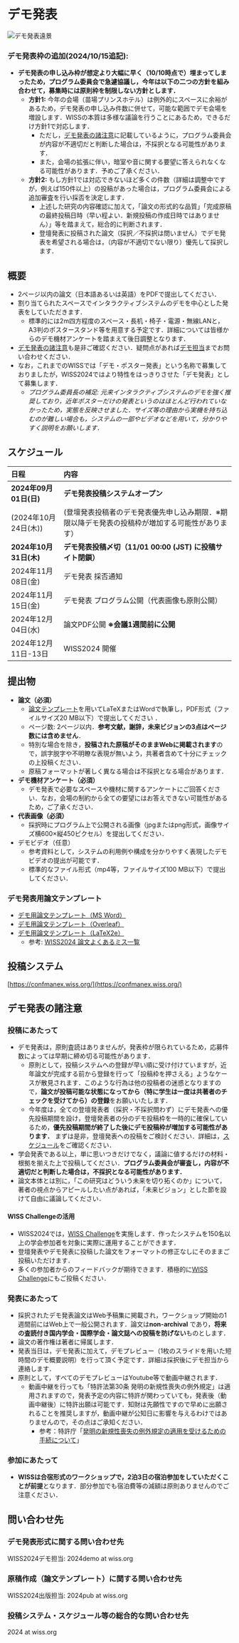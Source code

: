 # デモ発表
![デモ発表遠景](https://lh3.googleusercontent.com/pw/AP1GczOWpygXQuIb_ueaOykt49rWtbbpBjQ5pepuKELhcGpziU4ZeBDbdKWz7LwMnWeemNEuWFtrZ5e3tYBzzcuShh9UJ8MJ6Rs7AyJHCy7k9wxDIeGpxg3ELPnDrzr4SiUk-WiPahQYdtM5KJysFQzdwPjrYg=w1620-h401-s-no?authuser=0)
### デモ発表枠の追加(2024/10/15追記):
- **デモ発表の申し込み枠が想定より大幅に早く（10/10時点で）埋まってしまったため，プログラム委員会で急遽協議し，今年は以下の二つの方針を組み合わせて，募集時には原則枠を制限しない方針とします．**
	- **方針1:** 今年の会場（苗場プリンスホテル）は例外的にスペースに余裕があるため，デモ発表の申し込み件数に併せて，可能な範囲でデモ会場を増設します．WISSの本質は多様な議論を行うことにあるため，できるだけ方針1で対応します．
		- ただし，[デモ発表の諸注意](#デモ発表の諸注意)に記載しているように，プログラム委員会が内容が不適切だと判断した場合は，不採択となる可能性があります．
		- また，会場の拡張に伴い，暗室や音に関する要望に答えられなくなる可能性があります．予めご了承ください．
	- **方針2:** もし方針1では対応できないほど多くの件数（詳細は調整中ですが，例えば150件以上）の投稿があった場合は，プログラム委員会による追加審査を行い採否を決定します．
		- 上述した研究の内容確認に加えて，「論文の形式的な品質」「完成原稿の最終投稿日時（早い程よい．新規投稿の作成日時ではありません）」等を踏まえて，総合的に判断されます．
		- 登壇発表に投稿された論文（採択／不採択は問いません）でデモ発表を希望される場合は，（内容が不適切でない限り）優先して採択します．

## 概要
- 2ページ以内の論文（日本語あるいは英語）をPDFで提出してください．
- 割り当てられたスペースでインタラクティブシステムのデモを中心とした発表をしていただきます．
	- 標準的には2m四方程度のスペース・長机・椅子・電源・無線LANと，A3判のポスタースタンド等を用意する予定です．詳細については皆様からのデモ機材アンケートを踏まえて後日調整となります．
-  [デモ発表の諸注意](#デモ発表の諸注意)も是非ご確認ください．疑問点があれば[デモ担当](#問い合わせ先)までお問い合わせください．
- なお，これまでのWISSでは「デモ・ポスター発表」という名称で募集しておりましたが，WISS2024ではより特性をはっきりさせた「デモ発表」として募集します．
	- *プログラム委員長の補足: 元来インタラクティブシステムのデモを強く推奨しており，近年ポスターだけの発表というのはほとんど行われていなかったため，実態を反映させました．サイズ等の理由から実機を持ち込むのが難しい場合も，システムの一部やビデオなどを用いて，分かりやすく説明をお願いします．*

<a id="スケジュール"></a>
## スケジュール
日程|内容
:--|:--
**2024年09月01日(日)**	| **デモ発表投稿システムオープン**
(2024年10月24日(木))	|(登壇発表投稿者のデモ発表優先申し込み期限．※期限以降デモ発表の投稿枠が増加する可能性があります）
**2024年10月31日(木)**	| **デモ発表投稿〆切（11/01 00:00 (JST) に投稿サイト閉鎖）**
2024年11月08日(金)	| デモ発表  採否通知
2024年11月15日(金)	| デモ発表 プログラム公開（代表画像も原則公開）
2024年12月04日(水)	| 論文PDF公開 **※会議1週間前に公開**
2024年12月11日-13日 | WISS2024 開催

<a id="提出物"></a>
## 提出物
- **論文（必須）**
	-  [論文テンプレート](#デモ発表用論文テンプレート)を用いてLaTeXまたはWordで執筆し，PDF形式（ファイルサイズ20 MB以下）で提出してください ．
	- ページ数: 2ページ以内．**参考文献，謝辞，未来ビジョンの3点はぺージ数には含めません**．
	- 特別な場合を除き，**投稿された原稿がそのままWebに掲載されます**ので，誤字脱字や不明瞭な表現が無いよう，共著者含めて十分にチェックの上投稿ください．
	- 原稿フォーマットが著しく異なる場合は不採択となる場合があります．
- **デモ機材アンケート（必須）**
	- デモ発表で必要なスペースや機材に関するアンケートにご回答ください．なお，会場の制約から全ての要望にはお答えできない可能性があるため，ご了承ください．
- **代表画像（必須）**
	- 採択時にプログラム上で公開される画像（jpgまたはpng形式，画像サイズ横600×縦450ピクセル）を提出してください．
- デモビデオ（任意）
	- 参考資料として，システムの利用例や構成を分かりやすく表現したデモビデオの提出が可能です．
	- 標準的なファイル形式（mp4等，ファイルサイズ100 MB以下）で提出してください．

<a id="デモ発表用論文テンプレート"></a>
### デモ発表用論文テンプレート
- [デモ用論文テンプレート（MS Word）](./downloads/WISS_Template_2024_0529_word-nonrefereed.docx) 
- [デモ用論文テンプレート（Overleaf）](https://www.overleaf.com/latex/templates/wiss2024-template-demofa-biao-yong/bftdyvdjyfnn)
- [デモ用論文テンプレート（LaTeX2e）](./downloads/WISS_Template_2024_0610_latex-nonrefereed.zip)
	- 参考:  [WISS2024 論文よくあるミス一覧](./downloads/WISSTemplate_2024_0527_errors.pdf)

## 投稿システム

 [https://confmanex.wiss.org/](https://confmanex.wiss.org/) 


<a id="デモ発表の諸注意"></a>
## デモ発表の諸注意
### 投稿にあたって

- デモ発表は，原則査読はありませんが，発表枠が限られているため，応募件数によっては早期に締め切る可能性があります．
	- 原則として，投稿システムへの登録が早い順に受け付けていますが，近年論文が完成する前から登録を行って「投稿枠を押さえる」ようなケースが散見されます．このような行為は他の投稿者の迷惑となりますので，**論文が投稿可能な状態になってから（特に学生は一度は共著者のチェックを受けてから）の登録**をお願いいたします．
	- 今年度は，全ての登壇発表者（採択・不採択問わず）にデモ発表への優先投稿期間を設け，登壇発表者の分のデモ投稿枠を一時的に確保しているため，**優先投稿期間が終了した後にデモ投稿枠が増加する可能性があります．** まずは是非，登壇発表への投稿をご検討ください．詳細は，[スケジュール](#スケジュール)をご確認ください．
- 学会発表である以上，単に思いつきだけでなく，議論に値するだけの材料・根拠を揃えた上で投稿してください．**プログラム委員会が審査し，内容が不適切だと判断した場合は，不採択となる可能性があります．**
- 論文本体とは別に，「この研究はどういう未来を切り拓くのか」について，著者の視点からアピールしたい点があれば，「未来ビジョン」とした節を設けて自由に議論してください．

####  WISS Challengeの活用
 - WISS2024では，[WISS Challenge](./call-for-challenge.html)を実施します．作ったシステムを150名以上の学会参加者を対象に実際に運用することができます． 
 - 登壇発表やデモ発表に投稿した論文をフォーマットの修正なしにそのままご投稿いただけます． 
 - 多くの参加者からのフィードバックが期待できます．積極的に[WISS Challenge](./call-for-challenge.html)にもご投稿ください．


### 発表にあたって
- 採択されたデモ発表論文はWeb予稿集に掲載され，ワークショップ開始の1週間前にはWeb上で一般公開されます．論文は**non-archival** であり，**将来の査読付き国内学会・国際学会・論文誌への投稿を防げない**ものとします．
- 論文の著作権は著者に帰属します．
- 発表当日は，デモ発表に加えて，デモプレビュー（1枚のスライドを用いた短時間のデモ概要説明）を行って頂く予定です．詳細は採択後にデモ担当から連絡します．
- 原則として，すべてのデモプレビューはYoutube等で動画中継されます．
	- 動画中継を行っても「特許法第30条 発明の新規性喪失の例外規定」は適用されますので，発表予定の内容に特許が関わっていても，発表後（動画中継後）に特許出願は可能です．知財は先願性ですので早めに出願されることを推奨しますが，動画中継が公知日に影響を与えるわけではありませんので，その点はご承知ください．
		- 参考：特許庁「[発明の新規性喪失の例外規定の適用を受けるための手続について](https://www.jpo.go.jp/system/laws/rule/guideline/patent/hatumei_reigai.html)」

### 参加にあたって
- **WISSは合宿形式のワークショップで，2泊3日の宿泊参加をしていただくことが前提**となります．部分参加でも宿泊費等の減額は原則ありませんのでご注意ください．

<a id="問い合わせ先"></a>
## 問い合わせ先
### デモ発表形式に関する問い合わせ先
WISS2024デモ担当: 2024demo at wiss.org

### 原稿作成（論文テンプレート）に関する問い合わせ先
WISS2024出版担当:  2024pub at wiss.org

### 投稿システム・スケジュール等の総合的な問い合わせ先
2024 at wiss.org

